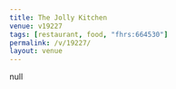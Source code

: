 ```yaml
---
title: The Jolly Kitchen
venue: v19227
tags: [restaurant, food, "fhrs:664530"]
permalink: /v/19227/
layout: venue
---
```

null